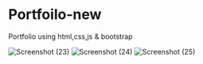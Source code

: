# Portfoilo-new
Portfolio using html,css,js &amp; bootstrap

![Screenshot (23)](https://github.com/AbinashC2/Portfoilo-new/assets/132013987/64b51a35-6627-4d05-a5af-640893dc4114)
![Screenshot (24)](https://github.com/AbinashC2/Portfoilo-new/assets/132013987/7a5e7ef2-ca82-4348-b8f1-8b1c4be80bd3)
![Screenshot (25)](https://github.com/AbinashC2/Portfoilo-new/assets/132013987/e6804f82-09b1-4a4b-a111-7e77d3fbe895)
